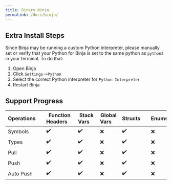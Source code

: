 ```yaml
---
title: Binary Ninja
permalink: /docs/binja/
---
```


## Extra Install Steps
Since Binja may be running a custom Python interpreter, please manually set or verify that your Python
for Binja is set to the same python as `python3` in your terminal. To do that:
1. Open Binja
2. Click `Settings->Python`
3. Select the correct Python interpreter for `Python Interpreter`
4. Restart Binja

## Support Progress

| Operations&nbsp;&nbsp;&nbsp;&nbsp; | Function Headers&nbsp;&nbsp;&nbsp;&nbsp; | Stack Vars&nbsp;&nbsp;&nbsp;&nbsp; | Global Vars&nbsp;&nbsp;&nbsp;&nbsp; | Structs&nbsp;&nbsp;&nbsp;&nbsp; | Enums&nbsp;&nbsp;&nbsp;&nbsp; | Comments&nbsp;&nbsp;&nbsp;&nbsp; |
|-----------	|--------------------	|-----------------------	| --------------------	|--------------------	|--------------------	|--------------------	|
| Symbols   	| :heavy_check_mark: 	| :heavy_check_mark:    	| :x: 					| :heavy_check_mark:   					| :x: 					| :heavy_check_mark: 	|
| Types     	| :heavy_check_mark: 	| :heavy_check_mark:    	| :x: 					| :heavy_check_mark:   					| :x: 					| :heavy_check_mark: 	|
| Pull      	| :heavy_check_mark: 	| :heavy_check_mark:    	| :x: 					| :heavy_check_mark:   					| :x: 					| :heavy_check_mark: 	|
| Push      	| :heavy_check_mark:    | :heavy_check_mark:		| :x:					| :heavy_check_mark:			| :x: 					| :heavy_check_mark: 					|
| Auto Push 	| :heavy_check_mark:    | :heavy_check_mark:		| :x:					| :heavy_check_mark:			| :x: 					| :heavy_check_mark: 					|
